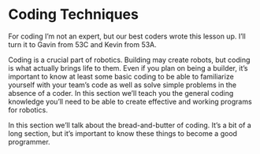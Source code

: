 # Coding Techniques

For coding I’m not an expert, but our best coders wrote this lesson up. I’ll turn it to Gavin from 53C and Kevin from 53A.

Coding is a crucial part of robotics. Building may create robots, but coding is what actually brings life to them. Even if you plan on being a builder, it’s important to know at least some basic coding to be able to familiarize yourself with your team’s code as well as solve simple problems in the absence of a coder. In this section we’ll teach you the general coding knowledge you’ll need to be able to create effective and working programs for robotics.

In this section we’ll talk about the bread-and-butter of coding. It’s a bit of a long section, but it’s important to know these things to become a good programmer.
